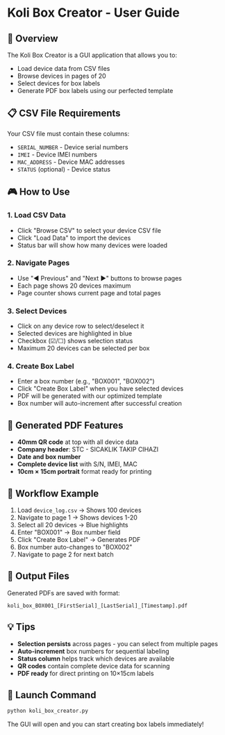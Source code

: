 # Koli Box Creator - User Guide

## 🎯 Overview
The Koli Box Creator is a GUI application that allows you to:
- Load device data from CSV files
- Browse devices in pages of 20
- Select devices for box labels
- Generate PDF box labels using our perfected template

## 📋 CSV File Requirements
Your CSV file must contain these columns:
- `SERIAL_NUMBER` - Device serial numbers
- `IMEI` - Device IMEI numbers  
- `MAC_ADDRESS` - Device MAC addresses
- `STATUS` (optional) - Device status

## 🎮 How to Use

### 1. Load CSV Data
- Click "Browse CSV" to select your device CSV file
- Click "Load Data" to import the devices
- Status bar will show how many devices were loaded

### 2. Navigate Pages
- Use "◀ Previous" and "Next ▶" buttons to browse pages
- Each page shows 20 devices maximum
- Page counter shows current page and total pages

### 3. Select Devices
- Click on any device row to select/deselect it
- Selected devices are highlighted in blue
- Checkbox (☑/☐) shows selection status
- Maximum 20 devices can be selected per box

### 4. Create Box Label
- Enter a box number (e.g., "BOX001", "BOX002")
- Click "Create Box Label" when you have selected devices
- PDF will be generated with our optimized template
- Box number will auto-increment after successful creation

## 📄 Generated PDF Features
- **40mm QR code** at top with all device data
- **Company header**: STC - SICAKLIK TAKIP CIHAZI
- **Date and box number**
- **Complete device list** with S/N, IMEI, MAC
- **10cm × 15cm portrait** format ready for printing

## 🔄 Workflow Example
1. Load `device_log.csv` → Shows 100 devices
2. Navigate to page 1 → Shows devices 1-20
3. Select all 20 devices → Blue highlights
4. Enter "BOX001" → Box number field
5. Click "Create Box Label" → Generates PDF
6. Box number auto-changes to "BOX002"
7. Navigate to page 2 for next batch

## 📁 Output Files
Generated PDFs are saved with format:
```
koli_box_BOX001_[FirstSerial]_[LastSerial]_[Timestamp].pdf
```

## 💡 Tips
- **Selection persists** across pages - you can select from multiple pages
- **Auto-increment** box numbers for sequential labeling
- **Status column** helps track which devices are available
- **QR codes** contain complete device data for scanning
- **PDF ready** for direct printing on 10×15cm labels

## 🚀 Launch Command
```bash
python koli_box_creator.py
```

The GUI will open and you can start creating box labels immediately!